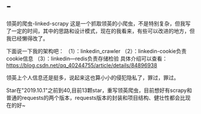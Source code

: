 # -
领英的爬虫-linked-scrapy
这是一个抓取领英的小爬虫，不是特别复杂，但我写了一定的时间，其中的思路和设计模式，现在的我看来，有些可以改进的地方，但我已经懒得改了。

下面说一下我的架构吧：
（1）：linkedin_crawler
（2）：linkedin-cookie负责cookie信息
（3）：linkedin—redis负责存储检验
具体介绍可以查看：https://blog.csdn.net/qq_40244755/article/details/84896938

领英上个人信息还是挺多，说起来这也算小小的侵犯隐私了，罪过，罪过。

Star在"2019.10.1"之前到40,目前13颗star，重写领英爬虫，目前想好有scrapy和普通的requests的两个版本，requests版本的封装和项目结构、健壮性都会比现在的好~

